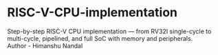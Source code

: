 # RISC-V-CPU-implementation
Step-by-step RISC-V CPU implementation — from RV32I single-cycle to multi-cycle, pipelined, and full SoC with memory and peripherals.
<br>
Author - Himanshu Nandal
